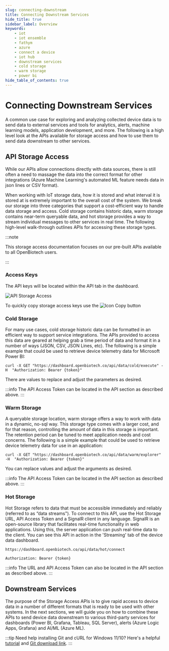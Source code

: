 ```yaml
---
slug: connecting-downstream
title: Connecting Downstream Services
hide_title: true
sidebar_label: Overview
keywords:
    - iot
    - iot ensemble
    - fathym
    - azure
    - connect a device
    - iot hub
    - downstream services
    - cold storage
    - warm storage
    - power bi
hide_table_of_contents: true
---
```


# Connecting Downstream Services

A common use case for exploring and analyzing collected device data is to send data to external services and tools for analytics, alerts, machine learning models, application development, and more. The following is a high level look at the APIs available for storage access and how to use them to send data downstream to other services.

## API Storage Access

While our APIs allow connections directly with data sources, there is still often a need to massage the data into the correct format for other integrations (Azure Machine Learning's automated ML feature needs data in json lines or CSV format).  

When working with IoT storage data, how it is stored and what interval it is stored at is extremely important to the overall cost of the system.  We break our storage into three categories that support a cost-efficient way to handle data storage and access.  Cold storage contains historic data, warm storage contains near-term queryable data, and hot storage provides a way to stream individual messages to other services in real time.  The following high-level walk-through outlines APIs for accessing these storage types.

:::note

This storage access documentation focuses on our pre-built APIs available to all OpenBiotech users.

:::

### Access Keys

The API keys will be located within the API tab in the dashboard.

![API Storage Access](https://www.fathym.com/iot/img/screenshots/biotech_api_storage_access_dark_highlights.png)

To quickly copy storage access keys use the ![Icon Copy](https://www.fathym.com/iot/img/screenshots/bt_copy_button.png) button

### Cold Storage

For many use cases, cold storage historic data can be formatted in an efficient way to support service integrations.  The APIs provided to access this data are geared at helping grab a time period of data and format it in a number of ways (JSON, CSV, JSON Lines, etc). The following is a simple example that could be used to retrieve device telemetry data for Microsoft Power BI:

```cli
curl -X GET "https://dashboard.openbiotech.co/api/data/cold/execute" -H  "Authorization: Bearer {token}"
```

There are values to replace and adjust the parameters as desired.

:::info
The API Access Token can be located in the API section as described above.
:::

### Warm Storage

A queryable storage location, warm storage offers a way to work with data in a dynamic, no-sql way. This storage type comes with a larger cost, and for that reason, controlling the amount of data in this storage is important. The retention period can be tuned to meet application needs and cost concerns. The following is a simple example that could be used to retrieve device telemetry data for use in an application:

```cli
curl -X GET "https://dashboard.openbiotech.co/api/data/warm/explorer" -H  "Authorization: Bearer {token}"
```

You can replace values and adjust the arguments as desired. 

:::info
The API Access Token can be located in the API section as described above.
:::

### Hot Storage

Hot Storage refers to data that must be accessible immediately and reliably (referred to as “data streams"). To connect to this API, use the Hot Storage URL, API Access Token and a SignalR client in any language. SignalR is an open-source library that facilitates real-time functionality in web applications. Using this, the server application can push real-time data to the client. You can see this API in action in the 'Streaming' tab of the device data dashboard. 

```cli
https://dashboard.openbiotech.co/api/data/hot/connect
```
```cli
Authorization: Bearer {token}
```

:::info
The URL and API Access Token can also be located in the API section as described above.
:::

<!-- 
#### Webhooks

## Example Connections

The purpose of the storage access APIs is to provide a secure way to access data for visualizations, AI/ML, application development and more.  Using the provided APIs, many different types of integrations are possible.  For a complete look, read the [storage access guide](../devs/storage/overview) or dive right into [the examples](../devs/storage//overview).
 -->

## Downstream Services

 The purpose of the Storage Access APIs is to give rapid access to device data in a number of different formats that is ready to be used with other systems. In the next sections, we will guide you on how to combine these APIs to send device data downstream to various third-party services for dashboards (Power BI, Grafana, Tableau, SQL Server), alerts (Azure Logic Apps, Grafana) and AI/ML (Azure ML).

:::tip
Need help installing Git and cURL for Windows 11/10? Here's a helpful [tutorial](https://www.youtube.com/watch?v=uBUHJOE4oP8) and [Git download link](https://git-scm.com/).
:::


